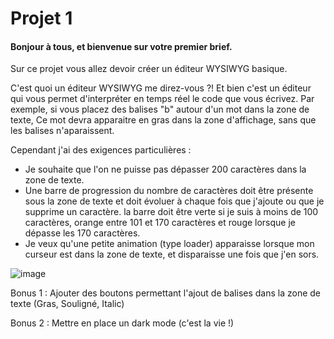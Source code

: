 <h1>Projet 1 </h1>

<h4> Bonjour à tous, et bienvenue sur votre premier brief. </h4>

Sur ce projet vous allez devoir créer un éditeur WYSIWYG basique.

C'est quoi un éditeur WYSIWYG me direz-vous ?! Et bien c'est un éditeur qui vous permet d'interpréter en temps réel le code que vous écrivez.
Par exemple, si vous placez des balises "b" autour d'un mot dans la zone de texte, Ce mot devra apparaitre en gras dans la zone d'affichage, sans que les balises n'aparaissent.

Cependant j'ai des exigences particulières : 
- Je souhaite que l'on ne puisse pas dépasser 200 caractères dans la zone de texte.
- Une barre de progression du nombre de caractères doit être présente sous la zone de texte et doit évoluer à chaque fois que j'ajoute ou que je supprime un caractère.
  la barre doit être verte si je suis à moins de 100 caractères, orange entre 101 et 170 caractères et rouge lorsque je dépasse les 170 caractères.
- Je veux qu'une petite animation (type loader) apparaisse lorsque mon curseur est dans la zone de texte, et disparaisse une fois que j'en sors.

![image](https://user-images.githubusercontent.com/91490085/192474909-d8956806-c382-42d6-a2a1-1426319d8b60.png)

Bonus 1 : Ajouter des boutons permettant l'ajout de balises dans la zone de texte (Gras, Souligné, Italic)

Bonus 2 : Mettre en place un dark mode (c'est la vie !)
